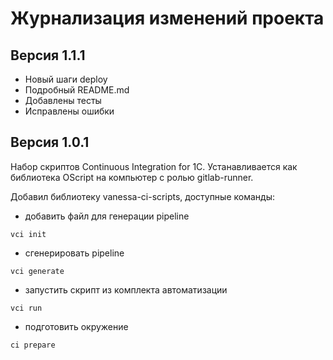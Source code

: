 # Журнализация изменений проекта

## Версия 1.1.1

- Новый шаги deploy
- Подробный README.md
- Добавлены тесты
- Исправлены ошибки

## Версия 1.0.1

Набор скриптов Continuous Integration for 1C. Устанавливается как библиотека OScript на компьютер с ролью gitlab-runner.

Добавил библиотеку vanessa-ci-scripts, доступные команды:

- добавить файл для генерации pipeline

```shell
vci init
```

- сгенерировать pipeline

```shell
vci generate
```

- запустить скрипт из комплекта автоматизации

```shell
vci run
```

- подготовить окружение

```shell
ci prepare
```
